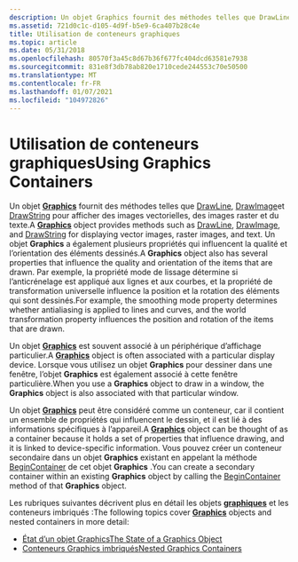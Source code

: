 ```yaml
---
description: Un objet Graphics fournit des méthodes telles que DrawLine, DrawImage et DrawString pour afficher des images vectorielles, des images raster et du texte.
ms.assetid: 721d0c1c-d105-4d9f-b5e9-6ca407b28c4e
title: Utilisation de conteneurs graphiques
ms.topic: article
ms.date: 05/31/2018
ms.openlocfilehash: 80570f3a45c8d67b36f677fc404dcd63581e7938
ms.sourcegitcommit: 831e8f3db78ab820e1710cede244553c70e50500
ms.translationtype: MT
ms.contentlocale: fr-FR
ms.lasthandoff: 01/07/2021
ms.locfileid: "104972826"
---
```

# <a name="using-graphics-containers"></a><span data-ttu-id="8a278-103">Utilisation de conteneurs graphiques</span><span class="sxs-lookup"><span data-stu-id="8a278-103">Using Graphics Containers</span></span>

<span data-ttu-id="8a278-104">Un objet [**Graphics**](/windows/win32/api/gdiplusgraphics/nl-gdiplusgraphics-graphics) fournit des méthodes telles que [DrawLine](/windows/win32/api/gdiplusgraphics/nf-gdiplusgraphics-graphics-drawline(inconstpen_inint_inint_inint_inint)), [DrawImage](/windows/win32/api/gdiplusgraphics/nf-gdiplusgraphics-graphics-drawimage(inimage_inconstpointf_inint))et [DrawString](/windows/win32/api/gdiplusgraphics/nf-gdiplusgraphics-graphics-drawstring(constwchar_int_constfont_constpointf__constbrush)) pour afficher des images vectorielles, des images raster et du texte.</span><span class="sxs-lookup"><span data-stu-id="8a278-104">A [**Graphics**](/windows/win32/api/gdiplusgraphics/nl-gdiplusgraphics-graphics) object provides methods such as [DrawLine](/windows/win32/api/gdiplusgraphics/nf-gdiplusgraphics-graphics-drawline(inconstpen_inint_inint_inint_inint)), [DrawImage](/windows/win32/api/gdiplusgraphics/nf-gdiplusgraphics-graphics-drawimage(inimage_inconstpointf_inint)), and [DrawString](/windows/win32/api/gdiplusgraphics/nf-gdiplusgraphics-graphics-drawstring(constwchar_int_constfont_constpointf__constbrush)) for displaying vector images, raster images, and text.</span></span> <span data-ttu-id="8a278-105">Un objet **Graphics** a également plusieurs propriétés qui influencent la qualité et l’orientation des éléments dessinés.</span><span class="sxs-lookup"><span data-stu-id="8a278-105">A **Graphics** object also has several properties that influence the quality and orientation of the items that are drawn.</span></span> <span data-ttu-id="8a278-106">Par exemple, la propriété mode de lissage détermine si l’anticrénelage est appliqué aux lignes et aux courbes, et la propriété de transformation universelle influence la position et la rotation des éléments qui sont dessinés.</span><span class="sxs-lookup"><span data-stu-id="8a278-106">For example, the smoothing mode property determines whether antialiasing is applied to lines and curves, and the world transformation property influences the position and rotation of the items that are drawn.</span></span>

<span data-ttu-id="8a278-107">Un objet [**Graphics**](/windows/win32/api/gdiplusgraphics/nl-gdiplusgraphics-graphics) est souvent associé à un périphérique d’affichage particulier.</span><span class="sxs-lookup"><span data-stu-id="8a278-107">A [**Graphics**](/windows/win32/api/gdiplusgraphics/nl-gdiplusgraphics-graphics) object is often associated with a particular display device.</span></span> <span data-ttu-id="8a278-108">Lorsque vous utilisez un objet **Graphics** pour dessiner dans une fenêtre, l’objet **Graphics** est également associé à cette fenêtre particulière.</span><span class="sxs-lookup"><span data-stu-id="8a278-108">When you use a **Graphics** object to draw in a window, the **Graphics** object is also associated with that particular window.</span></span>

<span data-ttu-id="8a278-109">Un objet [**Graphics**](/windows/win32/api/gdiplusgraphics/nl-gdiplusgraphics-graphics) peut être considéré comme un conteneur, car il contient un ensemble de propriétés qui influencent le dessin, et il est lié à des informations spécifiques à l’appareil.</span><span class="sxs-lookup"><span data-stu-id="8a278-109">A [**Graphics**](/windows/win32/api/gdiplusgraphics/nl-gdiplusgraphics-graphics) object can be thought of as a container because it holds a set of properties that influence drawing, and it is linked to device-specific information.</span></span> <span data-ttu-id="8a278-110">Vous pouvez créer un conteneur secondaire dans un objet **Graphics** existant en appelant la méthode [BeginContainer](/previous-versions//ms535731(v=vs.85)) de cet objet **Graphics** .</span><span class="sxs-lookup"><span data-stu-id="8a278-110">You can create a secondary container within an existing **Graphics** object by calling the [BeginContainer](/previous-versions//ms535731(v=vs.85)) method of that **Graphics** object.</span></span>

<span data-ttu-id="8a278-111">Les rubriques suivantes décrivent plus en détail les objets [**graphiques**](/windows/win32/api/gdiplusgraphics/nl-gdiplusgraphics-graphics) et les conteneurs imbriqués :</span><span class="sxs-lookup"><span data-stu-id="8a278-111">The following topics cover [**Graphics**](/windows/win32/api/gdiplusgraphics/nl-gdiplusgraphics-graphics) objects and nested containers in more detail:</span></span>

-   [<span data-ttu-id="8a278-112">État d’un objet Graphics</span><span class="sxs-lookup"><span data-stu-id="8a278-112">The State of a Graphics Object</span></span>](-gdiplus-the-state-of-a-graphics-object-use.md)
-   [<span data-ttu-id="8a278-113">Conteneurs Graphics imbriqués</span><span class="sxs-lookup"><span data-stu-id="8a278-113">Nested Graphics Containers</span></span>](-gdiplus-nested-graphics-containers-use.md)

 

 
